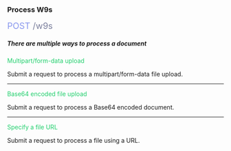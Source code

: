 <h3 className="h3-title">Process W9s</h3>

<span style="color: #8B99EE;font-size: 20px">POST</span><span style="color: #7D819E;font-size: 20px"> /w9s</span>

<h5 className="h5-title">There are multiple ways to process a document</h5>

<span style="color: #22CF6D;"> Multipart/form-data upload </span>

<p className="p-text">Submit a request to process a multipart/form-data file upload.</p>

---
<span style="color: #22CF6D;"> Base64 encoded file upload </span>

<p className="p-text">Submit a request to process a Base64 encoded document.</p>

---
<span style="color: #22CF6D;"> Specify a file URL </span>

<p className="p-text">Submit a request to process a file using a URL.</p>